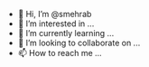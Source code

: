 - 👋 Hi, I’m @smehrab
- 👀 I’m interested in ...
- 🌱 I’m currently learning ...
- 💞️ I’m looking to collaborate on ...
- 📫 How to reach me ...

<!---
smehrab/smehrab is a ✨ special ✨ repository because its `README.md` (this file) appears on your GitHub profile.
You can click the Preview link to take a look at your changes.
--->
